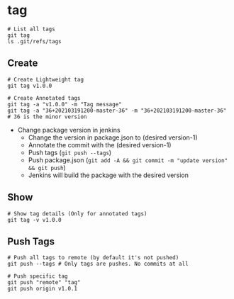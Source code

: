 # tag

```shell
# List all tags
git tag
ls .git/refs/tags
```

## Create

```shell
# Create Lightweight tag
git tag v1.0.0

# Create Annotated tags
git tag -a "v1.0.0" -m "Tag message"
git tag -a "36+202103191200-master-36" -m "36+202103191200-master-36" # 36 is the minor version
```

- Change package version in jenkins
  - Change the version in package.json to (desired version-1)
  - Annotate the commit with the (desired version-1)
  - Push tags (`git push --tags`)
  - Push package.json (`git add -A && git commit -m "update version" && git push`)
  - Jenkins will build the package with the desired version

## Show

```shell
# Show tag details (Only for annotated tags)
git tag -v v1.0.0
```

## Push Tags

```shell
# Push all tags to remote (by default it's not pushed)
git push --tags # Only tags are pushes. No commits at all

# Push specific tag
git push "remote" "tag"
git push origin v1.0.1
```
